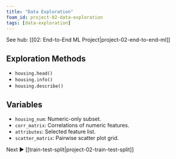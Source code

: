 ```yaml
---
title: "Data Exploration"
foam_id: project-02-data-exploration
tags: [data-exploration]
---
```


See hub: [[02: End-to-End ML Project|project-02-end-to-end-ml]]

## Exploration Methods

- `housing.head()`  
- `housing.info()`  
- `housing.describe()`

## Variables

- `housing_num`: Numeric-only subset.  
- `corr_matrix`: Correlations of numeric features.  
- `attributes`: Selected feature list.  
- `scatter_matrix`: Pairwise scatter plot grid.

Next ▶ [[train-test-split|project-02-train-test-split]]
